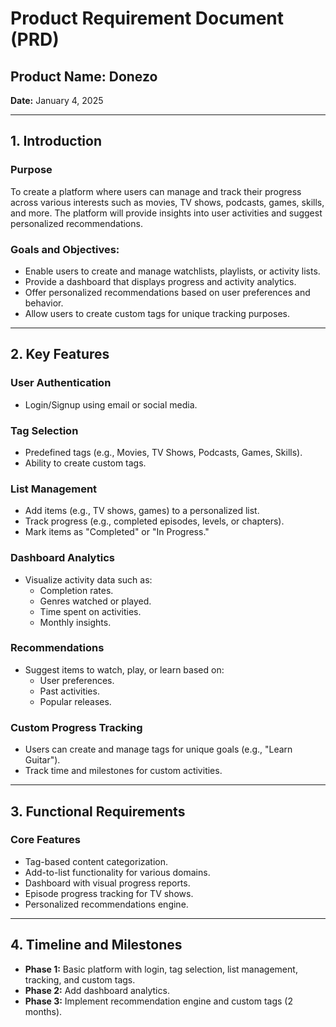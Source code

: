 # Product Requirement Document (PRD)

## Product Name: Donezo  
**Date:** January 4, 2025

---

## 1. Introduction  

### Purpose  
To create a platform where users can manage and track their progress across various interests such as movies, TV shows, podcasts, games, skills, and more. The platform will provide insights into user activities and suggest personalized recommendations.

### Goals and Objectives:  
- Enable users to create and manage watchlists, playlists, or activity lists.
- Provide a dashboard that displays progress and activity analytics.
- Offer personalized recommendations based on user preferences and behavior.
- Allow users to create custom tags for unique tracking purposes.

---

## 2. Key Features  

### User Authentication  
- Login/Signup using email or social media.

### Tag Selection  
- Predefined tags (e.g., Movies, TV Shows, Podcasts, Games, Skills).
- Ability to create custom tags.

### List Management  
- Add items (e.g., TV shows, games) to a personalized list.
- Track progress (e.g., completed episodes, levels, or chapters).
- Mark items as "Completed" or "In Progress."

### Dashboard Analytics  
- Visualize activity data such as:
  - Completion rates.
  - Genres watched or played.
  - Time spent on activities.
  - Monthly insights.

### Recommendations  
- Suggest items to watch, play, or learn based on:
  - User preferences.
  - Past activities.
  - Popular releases.

### Custom Progress Tracking  
- Users can create and manage tags for unique goals (e.g., "Learn Guitar").
- Track time and milestones for custom activities.

---

## 3. Functional Requirements  

### Core Features  
- Tag-based content categorization.
- Add-to-list functionality for various domains.
- Dashboard with visual progress reports.
- Episode progress tracking for TV shows.
- Personalized recommendations engine.

---

## 4. Timeline and Milestones  

- **Phase 1:** Basic platform with login, tag selection, list management, tracking, and custom tags.
- **Phase 2:** Add dashboard analytics.
- **Phase 3:** Implement recommendation engine and custom tags (2 months).

